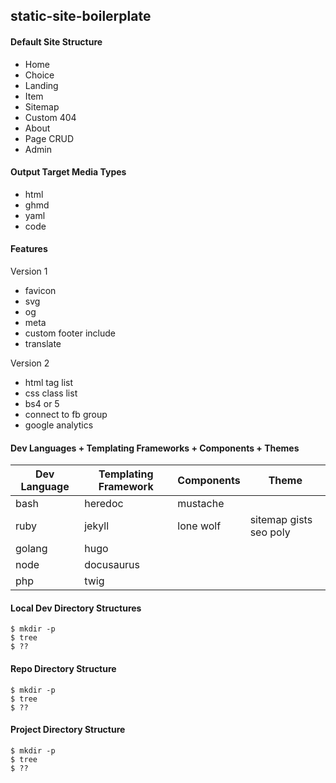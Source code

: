 ## static-site-boilerplate

#### Default Site Structure
- Home
- Choice
- Landing
- Item
- Sitemap
- Custom 404
- About
- Page CRUD
- Admin

#### Output Target Media Types
- html 
- ghmd 
- yaml 
- code

#### Features
Version 1
- favicon
- svg
- og
- meta
- custom footer include
- translate

Version 2
- html tag list
- css class list
- bs4 or 5
- connect to fb group
- google analytics

#### Dev Languages + Templating Frameworks + Components + Themes

| Dev Language | Templating Framework | Components | Theme |
|--------------|----------------------|------------|-------|
| bash | heredoc | mustache |  |
| ruby | jekyll | lone wolf | sitemap gists seo poly |
| golang | hugo |  |  |
| node | docusaurus |  |  |
| php | twig |  |  |

#### Local Dev Directory Structures
```
$ mkdir -p
$ tree
$ ??
 ```
#### Repo Directory Structure
```
$ mkdir -p
$ tree
$ ??
 ```

#### Project Directory Structure
```
$ mkdir -p
$ tree
$ ??
 ```
